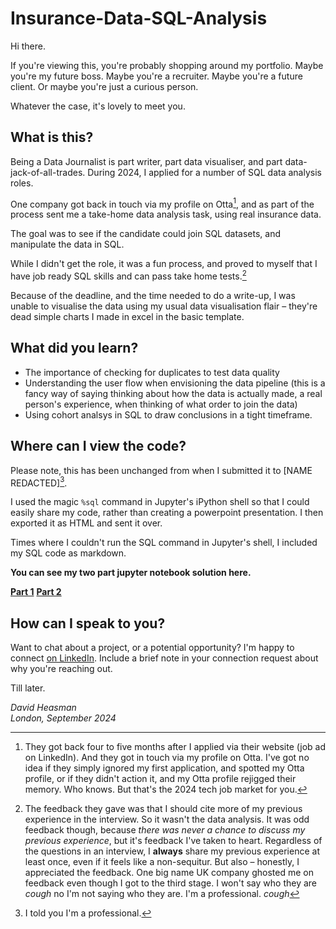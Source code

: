 # Insurance-Data-SQL-Analysis

Hi there. 

If you're viewing this, you're probably shopping around my portfolio. Maybe you're my future boss. Maybe you're a recruiter. Maybe you're a future client. Or maybe you're just a curious person. 

Whatever the case, it's lovely to meet you. 

## What is this?

Being a Data Journalist is part writer, part data visualiser, and part data-jack-of-all-trades. During 2024, I applied for a number of SQL data analysis roles. 

One company got back in touch via my profile on Otta[^1], and as part of the process sent me a take-home data analysis task, using real insurance data. 

[^1]: They got back four to five months after I applied via their website (job ad on LinkedIn). And they got in touch via my profile on Otta. I've got no idea if they simply ignored my first application, and spotted my Otta profile, or if they didn't action it, and my Otta profile rejigged their memory. Who knows. But that's the 2024 tech job market for you. 

The goal was to see if the candidate could join SQL datasets, and manipulate the data in SQL. 

While I didn't get the role, it was a fun process, and proved to myself that I have job ready SQL skills and can pass take home tests.[^2]

[^2]: The feedback they gave was that I should cite more of my previous experience in the interview. So it wasn't the data analysis. It was odd feedback though, because *there was never a chance to discuss my previous experience*, but it's feedback I've taken to heart. Regardless of the questions in an interview, I **always** share my previous experience at least once, even if it feels like a non-sequitur. But also – honestly, I appreciated the feedback. One big name UK company ghosted me on feedback even though I got to the third stage. I won't say who they are *cough* no I'm not saying who they are. I'm a professional. *cough*

Because of the deadline, and the time needed to do a write-up, I was unable to visualise the data using my usual data visualisation flair – they're dead simple charts I made in excel in the basic template. 

## What did you learn?

* The importance of checking for duplicates to test data quality
* Understanding the user flow when envisioning the data pipeline (this is a fancy way of saying thinking about how the data is actually made, a real person's experience, when thinking of what order to join the data)
* Using cohort analsys in SQL to draw conclusions in a tight timeframe.

## Where can I view the code?

Please note, this has been unchanged from when I submitted it to [NAME REDACTED][^3].

[^3]: I told you I'm a professional.

I used the magic `%sql` command in Jupyter's iPython shell so that I could easily share my code, rather than creating a powerpoint presentation. I then exported it as HTML and sent it over. 

Times where I couldn't run the SQL command in Jupyter's shell, I included my SQL code as markdown.

**You can see my two part jupyter notebook solution here.**

**[Part 1](https://nbviewer.org/github/david-heasman00/Insurance-Data-SQL-Analysis/blob/main/Part%201%20%E2%80%93%20Cleaning%20and%20Joining%20the%20Data.ipynb)**
**[Part 2](https://nbviewer.org/github/david-heasman00/Insurance-Data-SQL-Analysis/blob/main/Part%202%20%E2%80%93%20Analysis%20and%20Answers.ipynb)**

## How can I speak to you?

Want to chat about a project, or a potential opportunity? I'm happy to connect [on LinkedIn](https://www.linkedin.com/in/davidheasman/). Include a brief note in your connection request about why you're reaching out. 

Till later. 

*David Heasman*\
*London, September 2024*

